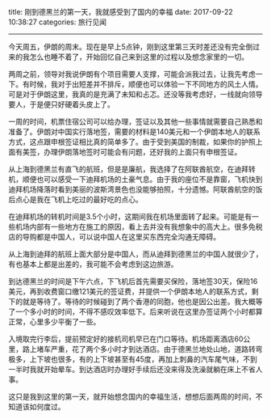 title: 刚到德黑兰的第一天，我就感受到了国内的幸福
date: 2017-09-22 10:38:27
categories: 旅行见闻


---

今天周五，伊朗的周末。现在是早上5点钟，刚到这里第三天时差还没有完全倒过来的我怎么也睡不着了，开始回忆自己来到这里的过程以及想念家里的一切。

<!--more-->


两周之前，领导对我说伊朗有个项目需要人支撑，可能会派我过去，让我先考虑一下。有时候，我对于出短差并不排斥，顺便也可以体验一下不同地方的风土人情。可是对于伊朗这里，我真的是充满了未知和忐忑。还没等我考虑好，一线就向领导要人，于是便只好硬着头皮上了。

一周的时间，机票住宿公司可以给办理，签证以及其他一些事情就需要自己熟悉和准备了。伊朗对中国实行落地签，需要的材料是140美元和一个伊朗本地人的联系方式，这点跟申根签证相比真的简单多了。由于受到美国的制裁，如果你的护照上面有美签，办理伊朗落地签时可能会有问题，还好我的上面只有申根签证。

从上海到德黑兰有直飞的航班，但是是廉航，我选择了在阿联酋航空，在迪拜转机，顺便也可以感受一下迪拜机场的土豪气息。由于我的座位不是靠窗，飞机快到迪拜机场降落时看到美丽的波斯湾景色也没能够拍照，十分遗憾。阿联酋航空的饭后点心是我在飞机上吃过的最好吃的点心。

在迪拜机场的转机时间是3.5个小时，这期间我在机场里面转了起来。可能是有一些机场内部有一些地方在施工的原因，看上去并没有我想象中的高大上。很多免税店的导购都是中国人，可以说中国人在这里买东西完全沟通无障碍。


从上海到迪拜的航班上面大部分是中国人，而从迪拜到德黑兰的中国人就很少了，有也基本上都是出差的，我可能不会考虑到这边旅游。

到达德黑兰的时间是下午六点，下飞机后首先需要买保险，落地签30天，保险16美元，再到收费窗口缴121美元的签证费，并提供一个伊朗本地人的联系方式，剩下的就是等待了。等待的时候碰到了两个香港的同胞，他也是因公出差。我大概等了一个多小时的时间，不得不感叹效率低下。后来听说在这里办签证两个小时都算正常，心里多少平衡了一些。

入境取完行李后，提前预定好的接机司机早已在门口等待。机场距离酒店60公里，路上堵车严重，花了两个多小时才到达酒店。由于德黑兰地处山地，道路转弯极多，上下坡也很多，有的上下坡甚至有45度，再加上刺鼻的汽车尾气味，不到一半时我就开始晕车。到达酒店时办理好手续后还没来得及洗澡就躺在床上不省人事。

这只是我到这里的第一天，就开始想念国内的幸福生活，想想后面两周的时间，不知道该如何度过。

